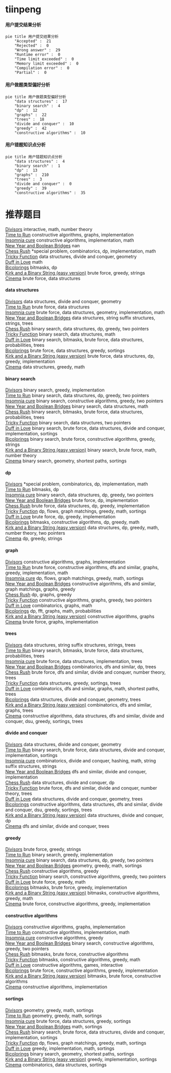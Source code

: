 # tiinpeng
<!-- tabs:start -->
#### **用户提交结果分析**

```mermaid
pie title 用户提交结果分析
    "Accepted" :  21
    "Rejected" :  0
    "Wrong answer" :  29
    "Runtime error" :  0
    "Time limit exceeded" :  0
    "Memory limit exceeded" :  0
    "Compilation error" :  0
    "Partial" :  0
```
#### **用户做题类型偏好分析**

```mermaid
pie title 用户做题类型偏好分析
    "data structures" :  17
    "binary search" :  4
    "dp" :  12
    "graphs" :  22
    "trees" :  18
    "divide and conquer" :  10
    "greedy" :  42
    "constructive algorithms" :  10
```
#### **用户错题知识点分析**

```mermaid
pie title 用户错题知识点分析
    "data structures" :  4
    "binary search" :  1
    "dp" :  13
    "graphs" :  210
    "trees" :  3
    "divide and conquer" :  0
    "greedy" :  39
    "constructive algorithms" :  35
```
<!-- tabs:end -->
# 推荐题目
[Divisors](http://codeforces.com/problemset/problem/1033/D)		interactive,
                        math,
                        number theory		  
[Time to Run](http://codeforces.com/problemset/problem/1301/D)		constructive algorithms,
                        graphs,
                        implementation		  
[Insomnia cure](http://codeforces.com/problemset/problem/148/A)		constructive algorithms,
                        implementation,
                        math		  
[New Year and Boolean Bridges](http://codeforces.com/problemset/problem/908/H)		nan		  
[Chess Rush](http://codeforces.com/problemset/problem/1403/C)		*special problem,
                        combinatorics,
                        dp,
                        implementation,
                        math		  
[Tricky Function](http://codeforces.com/problemset/problem/429/D)		data structures,
                        divide and conquer,
                        geometry		  
[Duff in Love](http://codeforces.com/problemset/problem/588/B)		math		  
[Bicolorings](http://codeforces.com/problemset/problem/1051/D)		bitmasks,
                        dp		  
[Kirk and a Binary String (easy version)](http://codeforces.com/problemset/problem/1204/D1)		brute force,
                        greedy,
                        strings		  
[Cinema](http://codeforces.com/problemset/problem/200/A)		brute force,
                        data structures		  
<!-- tabs:start -->
#### **data structures**
[Divisors](http://codeforces.com/problemset/problem/429/D)		data structures,
                        divide and conquer,
                        geometry		  
[Time to Run](http://codeforces.com/problemset/problem/200/A)		brute force,
                        data structures		  
[Insomnia cure](http://codeforces.com/problemset/problem/514/B)		brute force,
                        data structures,
                        geometry,
                        implementation,
                        math		  
[New Year and Boolean Bridges](http://codeforces.com/problemset/problem/547/E)		data structures,
                        string suffix structures,
                        strings,
                        trees		  
[Chess Rush](http://codeforces.com/problemset/problem/1492/C)		binary search,
                        data structures,
                        dp,
                        greedy,
                        two pointers		  
[Tricky Function](http://codeforces.com/problemset/problem/1490/G)		binary search,
                        data structures,
                        math		  
[Duff in Love](http://codeforces.com/problemset/problem/1479/D)		binary search,
                        bitmasks,
                        brute force,
                        data structures,
                        probabilities,
                        trees		  
[Bicolorings](http://codeforces.com/problemset/problem/1497/A)		brute force,
                        data structures,
                        greedy,
                        sortings		  
[Kirk and a Binary String (easy version)](http://codeforces.com/problemset/problem/1491/C)		brute force,
                        data structures,
                        dp,
                        greedy,
                        implementation		  
[Cinema](http://codeforces.com/problemset/problem/1492/B)		data structures,
                        greedy,
                        math		  
#### **binary search**
[Divisors](http://codeforces.com/problemset/problem/1138/A)		binary search,
                        greedy,
                        implementation		  
[Time to Run](http://codeforces.com/problemset/problem/1492/C)		binary search,
                        data structures,
                        dp,
                        greedy,
                        two pointers		  
[Insomnia cure](http://codeforces.com/problemset/problem/1463/D)		binary search,
                        constructive algorithms,
                        greedy,
                        two pointers		  
[New Year and Boolean Bridges](http://codeforces.com/problemset/problem/1490/G)		binary search,
                        data structures,
                        math		  
[Chess Rush](http://codeforces.com/problemset/problem/1479/D)		binary search,
                        bitmasks,
                        brute force,
                        data structures,
                        probabilities,
                        trees		  
[Tricky Function](http://codeforces.com/problemset/problem/1436/E)		binary search,
                        data structures,
                        two pointers		  
[Duff in Love](http://codeforces.com/problemset/problem/1461/D)		binary search,
                        brute force,
                        data structures,
                        divide and conquer,
                        implementation,
                        sortings		  
[Bicolorings](http://codeforces.com/problemset/problem/1493/C)		binary search,
                        brute force,
                        constructive algorithms,
                        greedy,
                        strings		  
[Kirk and a Binary String (easy version)](http://codeforces.com/problemset/problem/1487/D)		binary search,
                        brute force,
                        math,
                        number theory		  
[Cinema](http://codeforces.com/problemset/problem/1486/B)		binary search,
                        geometry,
                        shortest paths,
                        sortings		  
#### **dp**
[Divisors](http://codeforces.com/problemset/problem/1403/C)		*special problem,
                        combinatorics,
                        dp,
                        implementation,
                        math		  
[Time to Run](http://codeforces.com/problemset/problem/1051/D)		bitmasks,
                        dp		  
[Insomnia cure](http://codeforces.com/problemset/problem/1492/C)		binary search,
                        data structures,
                        dp,
                        greedy,
                        two pointers		  
[New Year and Boolean Bridges](https://codeforces.com/contest/1457/problem/C)		brute force,
                        dp,
                        implementation		  
[Chess Rush](http://codeforces.com/problemset/problem/1491/C)		brute force,
                        data structures,
                        dp,
                        greedy,
                        implementation		  
[Tricky Function](http://codeforces.com/problemset/problem/1437/C)		dp,
                        flows,
                        graph matchings,
                        greedy,
                        math,
                        sortings		  
[Duff in Love](http://codeforces.com/problemset/problem/1499/B)		brute force,
                        dp,
                        greedy,
                        implementation		  
[Bicolorings](http://codeforces.com/problemset/problem/1491/D)		bitmasks,
                        constructive algorithms,
                        dp,
                        greedy,
                        math		  
[Kirk and a Binary String (easy version)](http://codeforces.com/problemset/problem/1497/E1)		data structures,
                        dp,
                        greedy,
                        math,
                        number theory,
                        two pointers		  
[Cinema](http://codeforces.com/problemset/problem/1466/C)		dp,
                        greedy,
                        strings		  
#### **graph**
[Divisors](http://codeforces.com/problemset/problem/1301/D)		constructive algorithms,
                        graphs,
                        implementation		  
[Time to Run](http://codeforces.com/problemset/problem/1487/C)		brute force,
                        constructive algorithms,
                        dfs and similar,
                        graphs,
                        greedy,
                        implementation,
                        math		  
[Insomnia cure](http://codeforces.com/problemset/problem/1437/C)		dp,
                        flows,
                        graph matchings,
                        greedy,
                        math,
                        sortings		  
[New Year and Boolean Bridges](http://codeforces.com/problemset/problem/1470/D)		constructive algorithms,
                        dfs and similar,
                        graph matchings,
                        graphs,
                        greedy		  
[Chess Rush](http://codeforces.com/problemset/problem/1476/C)		dp,
                        graphs,
                        greedy		  
[Tricky Function](http://codeforces.com/problemset/problem/1304/D)		constructive algorithms,
                        graphs,
                        greedy,
                        two pointers		  
[Duff in Love](http://codeforces.com/problemset/problem/1475/C)		combinatorics,
                        graphs,
                        math		  
[Bicolorings](http://codeforces.com/problemset/problem/553/E)		dp,
                        fft,
                        graphs,
                        math,
                        probabilities		  
[Kirk and a Binary String (easy version)](http://codeforces.com/problemset/problem/1495/C)		constructive algorithms,
                        graphs		  
[Cinema](http://codeforces.com/problemset/problem/1510/K)		brute force,
                        graphs,
                        implementation		  
#### **trees**
[Divisors](http://codeforces.com/problemset/problem/547/E)		data structures,
                        string suffix structures,
                        strings,
                        trees		  
[Time to Run](http://codeforces.com/problemset/problem/1479/D)		binary search,
                        bitmasks,
                        brute force,
                        data structures,
                        probabilities,
                        trees		  
[Insomnia cure](http://codeforces.com/problemset/problem/1511/C)		brute force,
                        data structures,
                        implementation,
                        trees		  
[New Year and Boolean Bridges](http://codeforces.com/problemset/problem/1499/F)		combinatorics,
                        dfs and similar,
                        dp,
                        trees		  
[Chess Rush](http://codeforces.com/problemset/problem/1491/E)		brute force,
                        dfs and similar,
                        divide and conquer,
                        number theory,
                        trees		  
[Tricky Function](http://codeforces.com/problemset/problem/1466/D)		data structures,
                        greedy,
                        sortings,
                        trees		  
[Duff in Love](http://codeforces.com/problemset/problem/1495/D)		combinatorics,
                        dfs and similar,
                        graphs,
                        math,
                        shortest paths,
                        trees		  
[Bicolorings](http://codeforces.com/problemset/problem/1303/G)		data structures,
                        divide and conquer,
                        geometry,
                        trees		  
[Kirk and a Binary String (easy version)](http://codeforces.com/problemset/problem/1454/E)		combinatorics,
                        dfs and similar,
                        graphs,
                        trees		  
[Cinema](http://codeforces.com/problemset/problem/1494/D)		constructive algorithms,
                        data structures,
                        dfs and similar,
                        divide and conquer,
                        dsu,
                        greedy,
                        sortings,
                        trees		  
#### **divide and conquer**
[Divisors](http://codeforces.com/problemset/problem/429/D)		data structures,
                        divide and conquer,
                        geometry		  
[Time to Run](http://codeforces.com/problemset/problem/1461/D)		binary search,
                        brute force,
                        data structures,
                        divide and conquer,
                        implementation,
                        sortings		  
[Insomnia cure](http://codeforces.com/problemset/problem/1466/G)		combinatorics,
                        divide and conquer,
                        hashing,
                        math,
                        string suffix structures,
                        strings		  
[New Year and Boolean Bridges](http://codeforces.com/problemset/problem/1490/D)		dfs and similar,
                        divide and conquer,
                        implementation		  
[Chess Rush](https://codeforces.com/contest/1483/problem/C)		data structures,
                        divide and conquer,
                        dp		  
[Tricky Function](http://codeforces.com/problemset/problem/1491/E)		brute force,
                        dfs and similar,
                        divide and conquer,
                        number theory,
                        trees		  
[Duff in Love](http://codeforces.com/problemset/problem/1303/G)		data structures,
                        divide and conquer,
                        geometry,
                        trees		  
[Bicolorings](http://codeforces.com/problemset/problem/1494/D)		constructive algorithms,
                        data structures,
                        dfs and similar,
                        divide and conquer,
                        dsu,
                        greedy,
                        sortings,
                        trees		  
[Kirk and a Binary String (easy version)](http://codeforces.com/problemset/problem/1482/E)		data structures,
                        divide and conquer,
                        dp		  
[Cinema](http://codeforces.com/problemset/problem/566/C)		dfs and similar,
                        divide and conquer,
                        trees		  
#### **greedy**
[Divisors](http://codeforces.com/problemset/problem/1204/D1)		brute force,
                        greedy,
                        strings		  
[Time to Run](http://codeforces.com/problemset/problem/1138/A)		binary search,
                        greedy,
                        implementation		  
[Insomnia cure](http://codeforces.com/problemset/problem/1492/C)		binary search,
                        data structures,
                        dp,
                        greedy,
                        two pointers		  
[New Year and Boolean Bridges](https://codeforces.com/contest/1496/problem/C)		geometry,
                        greedy,
                        math,
                        sortings		  
[Chess Rush](http://codeforces.com/problemset/problem/1493/A)		constructive algorithms,
                        greedy		  
[Tricky Function](http://codeforces.com/problemset/problem/1463/D)		binary search,
                        constructive algorithms,
                        greedy,
                        two pointers		  
[Duff in Love](http://codeforces.com/problemset/problem/1462/C)		brute force,
                        greedy,
                        math		  
[Bicolorings](http://codeforces.com/problemset/problem/1494/B)		bitmasks,
                        brute force,
                        greedy,
                        implementation		  
[Kirk and a Binary String (easy version)](http://codeforces.com/problemset/problem/1492/D)		bitmasks,
                        constructive algorithms,
                        greedy,
                        math		  
[Cinema](https://codeforces.com/contest/1483/problem/A)		brute force,
                        constructive algorithms,
                        greedy,
                        implementation		  
#### **constructive algorithms**
[Divisors](http://codeforces.com/problemset/problem/1301/D)		constructive algorithms,
                        graphs,
                        implementation		  
[Time to Run](http://codeforces.com/problemset/problem/148/A)		constructive algorithms,
                        implementation,
                        math		  
[Insomnia cure](http://codeforces.com/problemset/problem/1493/A)		constructive algorithms,
                        greedy		  
[New Year and Boolean Bridges](http://codeforces.com/problemset/problem/1463/D)		binary search,
                        constructive algorithms,
                        greedy,
                        two pointers		  
[Chess Rush](https://codeforces.com/contest/1456/problem/B)		bitmasks,
                        brute force,
                        constructive algorithms		  
[Tricky Function](http://codeforces.com/problemset/problem/1492/D)		bitmasks,
                        constructive algorithms,
                        greedy,
                        math		  
[Duff in Love](https://codeforces.com/contest/1504/problem/D)		constructive algorithms,
                        games,
                        interactive		  
[Bicolorings](https://codeforces.com/contest/1483/problem/A)		brute force,
                        constructive algorithms,
                        greedy,
                        implementation		  
[Kirk and a Binary String (easy version)](https://codeforces.com/contest/1457/problem/D)		bitmasks,
                        brute force,
                        constructive algorithms		  
[Cinema](http://codeforces.com/problemset/problem/1513/A)		constructive algorithms,
                        implementation		  
#### **sortings**
[Divisors](https://codeforces.com/contest/1496/problem/C)		geometry,
                        greedy,
                        math,
                        sortings		  
[Time to Run](http://codeforces.com/problemset/problem/1495/A)		geometry,
                        greedy,
                        math,
                        sortings		  
[Insomnia cure](http://codeforces.com/problemset/problem/1497/A)		brute force,
                        data structures,
                        greedy,
                        sortings		  
[New Year and Boolean Bridges](http://codeforces.com/problemset/problem/1427/A)		math,
                        sortings		  
[Chess Rush](http://codeforces.com/problemset/problem/1461/D)		binary search,
                        brute force,
                        data structures,
                        divide and conquer,
                        implementation,
                        sortings		  
[Tricky Function](http://codeforces.com/problemset/problem/1437/C)		dp,
                        flows,
                        graph matchings,
                        greedy,
                        math,
                        sortings		  
[Duff in Love](http://codeforces.com/problemset/problem/1473/A)		greedy,
                        implementation,
                        math,
                        sortings		  
[Bicolorings](http://codeforces.com/problemset/problem/1486/B)		binary search,
                        geometry,
                        shortest paths,
                        sortings		  
[Kirk and a Binary String (easy version)](http://codeforces.com/problemset/problem/1480/B)		greedy,
                        implementation,
                        sortings		  
[Cinema](http://codeforces.com/problemset/problem/1420/D)		combinatorics,
                        data structures,
                        sortings		  
<!-- tabs:end -->
